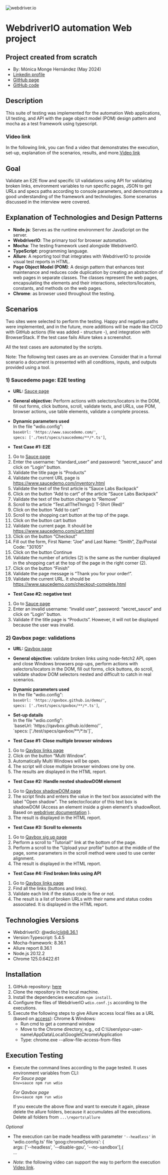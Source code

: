 <img src="https://res.cloudinary.com/practicaldev/image/fetch/s--vkm_jIDa--/c_limit%2Cf_auto%2Cfl_progressive%2Cq_auto%2Cw_800/https://i.imgur.com/2uWTVHO.png" alt="webdriver.io">

# WebdriverIO automation Web project

## Project created from scratch

- By: Mónica Monge Hernández (May 2024)
- [Linkedin profile](https://www.linkedin.com/in/mónica-monge-hernández)
- [GitHub page](https://monicamongehernandez.github.io/webdriverio-web)
- [GitHub code](https://github.com/MonicaMongeHernandez/webdriverio-web)

## Description

This suite of testing was implemented for the automation Web applications, UI testing, and API with the page object model (POM) design pattern and mocha as a test framework using typescript.

### Video link

In the following link, you can find a video that demonstrates the execution, set-up, explanation of the scenarios, results, and more.[Video link](https://drive.google.com/file/d/1nGKwPSnLPr3zGblwDM3rPzXXIEHEud1L/view?usp=drive_link)

## Goal

Validate an E2E flow and specific UI validations using API for validating broken links, environment variables to run specific pages, JSON to get URLs and specs paths according to console parameters, and demonstrate a good understanding of the framework and technologies. Some scenarios discussed in the interview were covered.

## Explanation of Technologies and Design Patterns

- **Node.js**: Serves as the runtime environment for JavaScript on the server.<br>
- **WebdriverIO**: The primary tool for browser automation.<br>
- **Mocha**: The testing framework used alongside WebdriverIO.<br>
- **TypeScript**: programming language.<br>
- **Allure**: A reporting tool that integrates with WebdriverIO to provide visual test reports in HTML.<br>
- **Page Object Model (POM)**: A design pattern that enhances test maintenance and reduces code duplication by creating an abstraction of web pages in separate classes. The classes represent the web pages, encapsulating the elements and their interactions, selectors/locators, constants, and methods on the web pages.<br>
- **Chrome**: as browser used throughout the testing.<br>

## Scenarios

Two sites were selected to perform the testing. Happy and negative paths were implemented, and in the future, more additions will be made like CI/CD with GitHub actions (file was added - structure -), and integration with BrowserStack. If the test case fails Allure takes a screenshot.

All the test cases are automated by the scripts.

Note: The following test cases are as an overview. Consider that in a formal scenario a document is presented with all conditions, inputs, and outputs provided using a tool.

### 1) Saucedemo page: E2E testing

- <strong>URL:</strong> [Sauce page](https://www.saucedemo.com)

- <strong>General objective:</strong> Perform actions with selectors/locators in the DOM, fill out forms, click buttons, scroll, validate texts, and URLs, use POM, browser actions, use table elements, validate a complete process.

- <strong>Dynamic parameters used</strong><br>
  In the file "wdio.config":<br>
  `baseUrl: 'https://www.saucedemo.com/'`,<br>
  `specs: ['./test/specs/saucedemo/**/*.ts']`,<br>

- <strong>Test Case #1: E2E</strong>

1. Go to [Sauce page](https://www.saucedemo.com)
2. Enter the username: “standard_user” and password: “secret_sauce” and click on “Login” button.
3. Validate the title page is “Products”
4. Validate the current URL page is https://www.saucedemo.com/inventory.html
5. Validate the text of the first article is “Sauce Labs Backpack”
6. Click on the button “Add to cart” of the article “Sauce Labs Backpack”
7. Validate the text of the button change to “Remove”
8. Scroll to the article “Test.allTheThings() T-Shirt (Red)”
9. Click on the button “Add to cart”
10. Scroll to the shopping cart button at the top of the page.
11. Click on the button cart button
12. Validate the current page. It should be https://www.saucedemo.com/cart.html
13. Click on the button “Checkout”
14. Fill out the form, First Name: “Joe” and Last Name: “Smith”, Zip/Postal Code: "30105"
15. Click on the button Continue
16. Validate the number of articles (2) is the same as the number displayed in the shopping cart at the top of the page in the right corner (2).
17. Click on the button “Finish”
18. Validate the page message is “Thank you for your order!”.
19. Validate the current URL. It should be https://www.saucedemo.com/checkout-complete.html

- <strong>Test Case #2: negative test</strong>

1. Go to [Sauce page](https://www.saucedemo.com)
2. Enter an invalid username: “invalid user”, password: “secret_sauce” and click on “Login” button.
3. Validate if the title page is “Products”. However, it will not be displayed because the user was invalid.

### 2) Qavbox page: validations

- <strong>URL:</strong> [Qavbox page](https://qavbox.github.io/demo/links)

- <strong>General objective:</strong> validate broken links using node-fetch2 API, open and close Windows browsers pop-ups, perform actions with selectors/locators in the DOM, fill out forms, click buttons, do scroll, validate shadow DOM selectors nested and difficult to catch in real scenarios.

- <strong>Dynamic parameters used</strong><br>
  In the file "wdio.config":<br>
  `baseUrl: 'https://qavbox.github.io/demo/'`,<br>
  `specs: ['./test/specs/qavbox/**/*.ts']`,<br>

- <p><strong>Set-up datails</strong><br>
  In the file "wdio.config":<br>
  `baseUrl: 'https://qavbox.github.io/demo/'`,<br>
  `specs: ['./test/specs/qavbox/**/*.ts']`,<br></p>

- <strong>Test Case #1: Close multiple browser windows</strong>

1. Go to [Qavbox links page](https://qavbox.github.io/demo/links/)
2. Click on the button “Multi Window”.
3. Automatically Multi Windows will be open.
4. The script will close multiple browser windows one by one.
5. The results are displayed in the HTML report.

- <strong>Test Case #2: Handle nested shadowDOM element</strong>

1. Go to [Qavbox shadowDOM page](https://qavbox.github.io/demo/shadowDOM/)
2. The script finds and enters the value in the text box associated with the label "Open shadow". The selector/locator of this text box is shadowDOM (Access an element inside a given element's shadowRoot. Based on [webdriver documentation](https://webdriver.io/docs/api/element/shadow$/) ).
3. The result is displayed in the HTML report.

- <strong>Test Case #3: Scroll to elements</strong>

1. Go to [Qavbox sig up page](https://qavbox.github.io/demo/signup/)
2. Perform a scroll to "Tutorial!" link at the bottom of the page.
3. Perform a scroll to the "Upload your profile" button at the middle of the page, some parameters in the scroll method were used to use center alignment.
4. The result is displayed in the HTML report.

- <strong>Test Case #4: Find broken links using API</strong>

1. Go to [Qavbox links page](https://qavbox.github.io/demo/links/)
2. Find all the links (buttons and links).
3. Validate each link if the status code is fine or not.
4. The result is a list of broken URLs with their name and status codes associated. It is displayed in the HTML report.

## Technologies Versions

- WebdriverIO: @wdio/cli@8.36.1
- Version:Typescript: 5.4.5
- Mocha-framework: 8.36.1
- Allure report 8.36.1
- Node.js 20.12.2
- Chrome 125.0.6422.61

## Installation

1. GitHub repository: [here](https://github.com/MonicaMongeHernandez/webdriverio-web)
2. Clone the repository in the local machine.
3. Install the dependencies execution `npm install`.
4. Configure the files of WebdriverIO `wdio.conf.js` according to the executions.
5. Execute the following steps to give Allure access local files as a URL (based on [access](https://webmo.net/link/help/AccessingLocalFiles.html)):
   Chrome & Windows:
   - Run cmd to get a command window
   - Move to the Chrome directory, e.g.,
     cd C:\Users\your-user-name\AppData\Local\Google\Chrome\Application
   - Type:
     chrome.exe --allow-file-access-from-files

## Execution Testing

- Execute the command lines according to the page tested. It uses environment variables from CLI:<br>
  _For Sauce page_<br>
  `Env=sauce npm run wdio`<br>

  _For Qavbox page_<br>
  `Env=sauce npm run wdio`<br>

  If you execute the above flow and want to execute it again, please delete the allure folders, because it accumulates all the executions. Delete all folders from `...\reports\allure`

_Optional_

- The execution can be made headless with parameter `'--headless'` in 'wdio.config.ts' file
  'goog:chromeOptions': {<br>
  args: ['--headless', '--disable-gpu', '--no-sandbox'],{<br>
  ...

- _Note_: the following video can support the way to perform the execution [Video link](https://drive.google.com/file/d/1nGKwPSnLPr3zGblwDM3rPzXXIEHEud1L/view?usp=drive_link).
